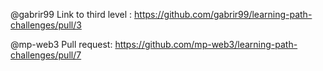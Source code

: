@gabrir99
Link to third level : https://github.com/gabrir99/learning-path-challenges/pull/3

@mp-web3
Pull request: https://github.com/mp-web3/learning-path-challenges/pull/7
